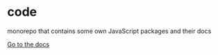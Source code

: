 # code

monorepo that contains some own JavaScript packages and their docs

<Enter>

[Go to the docs](https://diegofrayo-docs.netlify.com)
